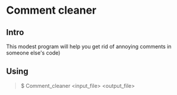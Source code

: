 # Comment cleaner
## Intro
This modest program will help you get rid of annoying comments in someone else's code)
## Using
> $ Comment_cleaner <input_file> <output_file>
